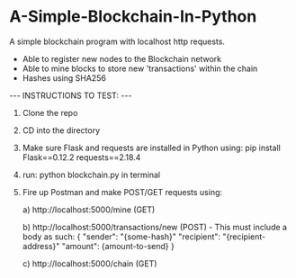 # A-Simple-Blockchain-In-Python
A simple blockchain program with localhost http requests.

- Able to register new nodes to the Blockchain network
- Able to mine blocks to store new 'transactions' within the chain
- Hashes using SHA256



--- INSTRUCTIONS TO TEST: ---
1. Clone the repo
2. CD into the directory
3. Make sure Flask and requests are installed in Python using: pip install Flask==0.12.2 requests==2.18.4 
4. run: python blockchain.py in terminal
5. Fire up Postman and make POST/GET requests using: 
  
   a) http://localhost:5000/mine (GET)
  
   b) http://localhost:5000/transactions/new (POST) - This must include a body as such:
    {
      "sender": "{some-hash}"
      "recipient": "{recipient-address}"
      "amount": {amount-to-send}
    }
  
   c) http://localhost:5000/chain (GET)
